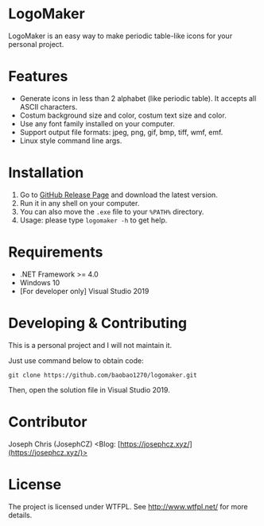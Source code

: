 ﻿# LogoMaker
LogoMaker is an easy way to make periodic table-like icons for your personal project.

# Features
 * Generate icons in less than 2 alphabet (like periodic table). It accepts all ASCII characters. 
 * Costum background size and color, costum text size and color.
 * Use any font family installed on your computer.
 * Support output file formats: jpeg, png, gif, bmp, tiff, wmf, emf.
 * Linux style command line args.

# Installation
1. Go to [GitHub Release Page](https://github.com/baobao1270/logomaker/releases) and download the latest version.
2. Run it in any shell on your computer.
3. You can also move the `.exe` file to your `%PATH%` directory.
4. Usage: please type `logomaker -h` to get help.

# Requirements
 * .NET Framework >= 4.0
 * Windows 10
 * [For developer only] Visual Studio 2019

# Developing & Contributing
This is a personal project and I will not maintain it.

Just use command below to obtain code:
```
git clone https://github.com/baobao1270/logomaker.git
```
Then, open the solution file in Visual Studio 2019.

# Contributor
Joseph Chris (JosephCZ) <Blog: [https://josephcz.xyz/](https://josephcz.xyz/)>

# License
The project is licensed under WTFPL.
See http://www.wtfpl.net/ for more details.
